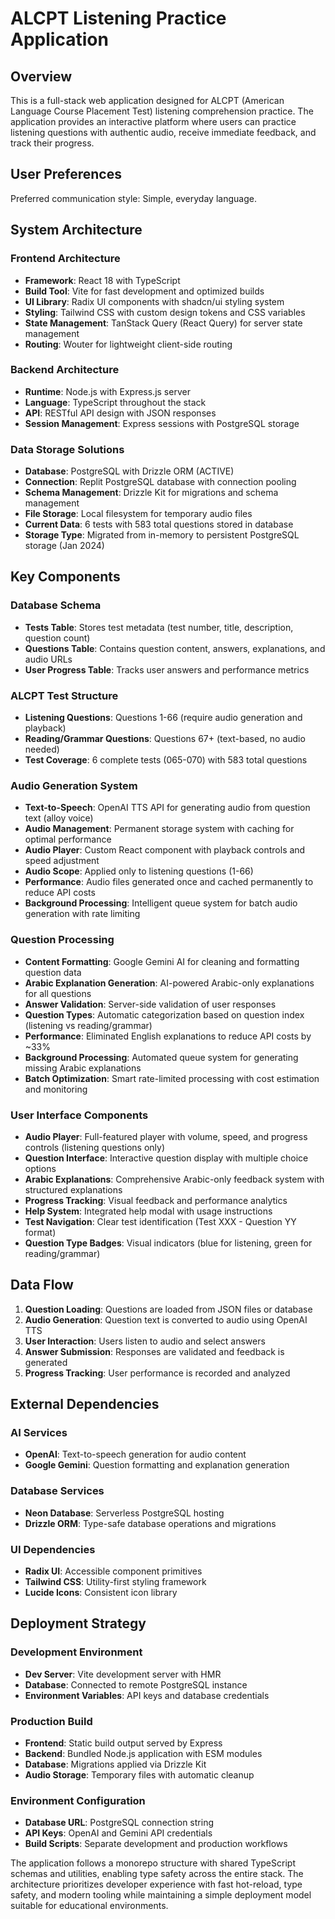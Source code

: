 # ALCPT Listening Practice Application

## Overview

This is a full-stack web application designed for ALCPT (American Language Course Placement Test) listening comprehension practice. The application provides an interactive platform where users can practice listening questions with authentic audio, receive immediate feedback, and track their progress.

## User Preferences

Preferred communication style: Simple, everyday language.

## System Architecture

### Frontend Architecture
- **Framework**: React 18 with TypeScript
- **Build Tool**: Vite for fast development and optimized builds
- **UI Library**: Radix UI components with shadcn/ui styling system
- **Styling**: Tailwind CSS with custom design tokens and CSS variables
- **State Management**: TanStack Query (React Query) for server state management
- **Routing**: Wouter for lightweight client-side routing

### Backend Architecture
- **Runtime**: Node.js with Express.js server
- **Language**: TypeScript throughout the stack
- **API**: RESTful API design with JSON responses
- **Session Management**: Express sessions with PostgreSQL storage

### Data Storage Solutions
- **Database**: PostgreSQL with Drizzle ORM (ACTIVE)
- **Connection**: Replit PostgreSQL database with connection pooling
- **Schema Management**: Drizzle Kit for migrations and schema management
- **File Storage**: Local filesystem for temporary audio files
- **Current Data**: 6 tests with 583 total questions stored in database
- **Storage Type**: Migrated from in-memory to persistent PostgreSQL storage (Jan 2024)

## Key Components

### Database Schema
- **Tests Table**: Stores test metadata (test number, title, description, question count)
- **Questions Table**: Contains question content, answers, explanations, and audio URLs
- **User Progress Table**: Tracks user answers and performance metrics

### ALCPT Test Structure
- **Listening Questions**: Questions 1-66 (require audio generation and playback)
- **Reading/Grammar Questions**: Questions 67+ (text-based, no audio needed)
- **Test Coverage**: 6 complete tests (065-070) with 583 total questions

### Audio Generation System
- **Text-to-Speech**: OpenAI TTS API for generating audio from question text (alloy voice)
- **Audio Management**: Permanent storage system with caching for optimal performance
- **Audio Player**: Custom React component with playback controls and speed adjustment
- **Audio Scope**: Applied only to listening questions (1-66)
- **Performance**: Audio files generated once and cached permanently to reduce API costs
- **Background Processing**: Intelligent queue system for batch audio generation with rate limiting

### Question Processing
- **Content Formatting**: Google Gemini AI for cleaning and formatting question data
- **Arabic Explanation Generation**: AI-powered Arabic-only explanations for all questions
- **Answer Validation**: Server-side validation of user responses
- **Question Types**: Automatic categorization based on question index (listening vs reading/grammar)
- **Performance**: Eliminated English explanations to reduce API costs by ~33%
- **Background Processing**: Automated queue system for generating missing Arabic explanations
- **Batch Optimization**: Smart rate-limited processing with cost estimation and monitoring

### User Interface Components
- **Audio Player**: Full-featured player with volume, speed, and progress controls (listening questions only)
- **Question Interface**: Interactive question display with multiple choice options
- **Arabic Explanations**: Comprehensive Arabic-only feedback system with structured explanations
- **Progress Tracking**: Visual feedback and performance analytics
- **Help System**: Integrated help modal with usage instructions
- **Test Navigation**: Clear test identification (Test XXX - Question YY format)
- **Question Type Badges**: Visual indicators (blue for listening, green for reading/grammar)

## Data Flow

1. **Question Loading**: Questions are loaded from JSON files or database
2. **Audio Generation**: Question text is converted to audio using OpenAI TTS
3. **User Interaction**: Users listen to audio and select answers
4. **Answer Submission**: Responses are validated and feedback is generated
5. **Progress Tracking**: User performance is recorded and analyzed

## External Dependencies

### AI Services
- **OpenAI**: Text-to-speech generation for audio content
- **Google Gemini**: Question formatting and explanation generation

### Database Services
- **Neon Database**: Serverless PostgreSQL hosting
- **Drizzle ORM**: Type-safe database operations and migrations

### UI Dependencies
- **Radix UI**: Accessible component primitives
- **Tailwind CSS**: Utility-first styling framework
- **Lucide Icons**: Consistent icon library

## Deployment Strategy

### Development Environment
- **Dev Server**: Vite development server with HMR
- **Database**: Connected to remote PostgreSQL instance
- **Environment Variables**: API keys and database credentials

### Production Build
- **Frontend**: Static build output served by Express
- **Backend**: Bundled Node.js application with ESM modules
- **Database**: Migrations applied via Drizzle Kit
- **Audio Storage**: Temporary files with automatic cleanup

### Environment Configuration
- **Database URL**: PostgreSQL connection string
- **API Keys**: OpenAI and Gemini API credentials
- **Build Scripts**: Separate development and production workflows

The application follows a monorepo structure with shared TypeScript schemas and utilities, enabling type safety across the entire stack. The architecture prioritizes developer experience with fast hot-reload, type safety, and modern tooling while maintaining a simple deployment model suitable for educational environments.